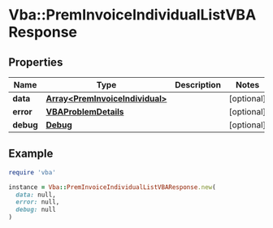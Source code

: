 # Vba::PremInvoiceIndividualListVBAResponse

## Properties

| Name | Type | Description | Notes |
| ---- | ---- | ----------- | ----- |
| **data** | [**Array&lt;PremInvoiceIndividual&gt;**](PremInvoiceIndividual.md) |  | [optional] |
| **error** | [**VBAProblemDetails**](VBAProblemDetails.md) |  | [optional] |
| **debug** | [**Debug**](Debug.md) |  | [optional] |

## Example

```ruby
require 'vba'

instance = Vba::PremInvoiceIndividualListVBAResponse.new(
  data: null,
  error: null,
  debug: null
)
```

